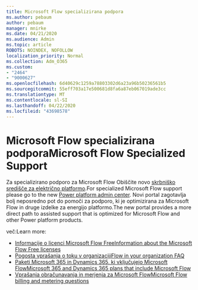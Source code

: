 ```yaml
---
title: Microsoft Flow specializirana podpora
ms.author: pebaum
author: pebaum
manager: mnirke
ms.date: 04/21/2020
ms.audience: Admin
ms.topic: article
ROBOTS: NOINDEX, NOFOLLOW
localization_priority: Normal
ms.collection: Adm_O365
ms.custom:
- "2464"
- "9000627"
ms.openlocfilehash: 6d40629c1259a78803302d6a23a96b50236561b5
ms.sourcegitcommit: 55eff703a17e500681d8fa6a87eb067019ade3cc
ms.translationtype: MT
ms.contentlocale: sl-SI
ms.lasthandoff: 04/22/2020
ms.locfileid: "43698578"
---
```

# <a name="microsoft-flow-specialized-support"></a><span data-ttu-id="ffc9e-102">Microsoft Flow specializirana podpora</span><span class="sxs-lookup"><span data-stu-id="ffc9e-102">Microsoft Flow Specialized Support</span></span>

<span data-ttu-id="ffc9e-103">Za specializirano podporo za Microsoft Flow Obiščite novo [skrbniško središče za električno platformo](https://aka.ms/flowadminsupport).</span><span class="sxs-lookup"><span data-stu-id="ffc9e-103">For specialized Microsoft Flow support please go to the new [Power platform admin center](https://aka.ms/flowadminsupport).</span></span> <span data-ttu-id="ffc9e-104">Novi portal zagotavlja bolj neposredno pot do pomoči za podporo, ki je optimizirana za Microsoft Flow in druge izdelke za energijo platformo.</span><span class="sxs-lookup"><span data-stu-id="ffc9e-104">The new portal provides a more direct path to assisted support that is optimized for Microsoft Flow and other Power platform products.</span></span>

<span data-ttu-id="ffc9e-105">več:</span><span class="sxs-lookup"><span data-stu-id="ffc9e-105">Learn more:</span></span>
- [<span data-ttu-id="ffc9e-106">Informacije o licenci Microsoft Flow Free</span><span class="sxs-lookup"><span data-stu-id="ffc9e-106">Information about the Microsoft Flow Free licenses</span></span>](https://go.microsoft.com/fwlink/?linkid=2095610)
- [<span data-ttu-id="ffc9e-107">Pogosta vprašanja o toku v organizaciji</span><span class="sxs-lookup"><span data-stu-id="ffc9e-107">Flow in your organization FAQ</span></span>](https://go.microsoft.com/fwlink/?linkid=2072608)
- [<span data-ttu-id="ffc9e-108">Paketi Microsoft 365 in Dynamics 365, ki vključujejo Microsoft Flow</span><span class="sxs-lookup"><span data-stu-id="ffc9e-108">Microsoft 365 and Dynamics 365 plans that include Microsoft Flow</span></span>](https://go.microsoft.com/fwlink/?linkid=2072406)
- [<span data-ttu-id="ffc9e-109">Vprašanja obračunavanja in merjenja za Microsoft Flow</span><span class="sxs-lookup"><span data-stu-id="ffc9e-109">Microsoft Flow billing and metering questions</span></span>](https://go.microsoft.com/fwlink/?linkid=2072612)